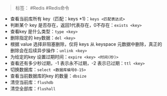 > 标签： #Redis #Redis命令
> 
- 查看当前库所有 key（匹配：keys *1)：`keys <匹配表达式>`
-   判断某个 key 是否存在，返回1代表存在，0不存在：`exists <key>`
-   查看key 是什么类型：`type <key>`
-   删除指定的 key数据：`del <key>`
-   根据 value 选择非阻塞删除，仅将 keys 从 keyspace 元数据中删除，真正的删除会在后续异步操作：`unlink <key>`
-   为给定的key 设置过期时间：`expire <key> <时间(秒)>`
-   查看还有多少秒过期，-1 表示永不过期，-2 表示已过期：`ttl <key>`
-   切换数据库：`select <数据库编号0-15>`
-   查看当前数据库的key 的数量：`dbsize`
-   清空当前库：`flushdb`
-   清空全部库：`flushall`

